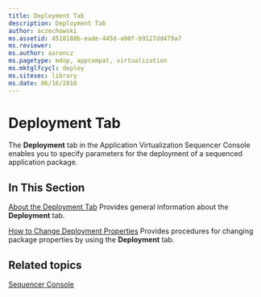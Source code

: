 ```yaml
---
title: Deployment Tab
description: Deployment Tab
author: aczechowski
ms.assetid: 4510188b-eade-445d-a90f-b9127dd479a7
ms.reviewer:
ms.author: aaroncz
ms.pagetype: mdop, appcompat, virtualization
ms.mktglfcycl: deploy
ms.sitesec: library
ms.date: 06/16/2016
---
```



# Deployment Tab


The **Deployment** tab in the Application Virtualization Sequencer Console enables you to specify parameters for the deployment of a sequenced application package.

## In This Section


<a href="" id="about-the-deployment-tab"></a>[About the Deployment Tab](about-the-deployment-tab.md)
Provides general information about the **Deployment** tab.

<a href="" id="how-to-change-deployment-properties"></a>[How to Change Deployment Properties](how-to-change-deployment-properties.md)
Provides procedures for changing package properties by using the **Deployment** tab.

## Related topics


[Sequencer Console](sequencer-console.md)

 

 





